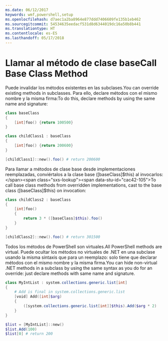 ```yaml
---
ms.date: 06/12/2017
keywords: wmf,powershell,setup
ms.openlocfilehash: d7aec1a2ba8964e877ddd7406609fe135b1eb462
ms.sourcegitcommit: 54534635eedacf531d8d6344019dc16a50b8b441
ms.translationtype: HT
ms.contentlocale: es-ES
ms.lasthandoff: 05/17/2018
---
```

# <a name="call-base-class-method"></a><span data-ttu-id="cac42-102">Llamar al método de clase base</span><span class="sxs-lookup"><span data-stu-id="cac42-102">Call Base Class Method</span></span>

<span data-ttu-id="cac42-103">Puede invalidar los métodos existentes en las subclases.</span><span class="sxs-lookup"><span data-stu-id="cac42-103">You can override existing methods in subclasses.</span></span> <span data-ttu-id="cac42-104">Para ello, declare métodos con el mismo nombre y la misma firma:</span><span class="sxs-lookup"><span data-stu-id="cac42-104">To do this, declare methods by using the same name and signature:</span></span>

```powershell
class baseClass
{
    [int]foo() {return 100500}
}

class childClass1 : baseClass
{
    [int]foo() {return 200600}
}

[childClass1]::new().foo() # return 200600
```

<span data-ttu-id="cac42-105">Para llamar a métodos de clase base desde implementaciones reemplazadas, conviértalos a la clase base ([baseClass]$this) al invocarlos:</span><span class="sxs-lookup"><span data-stu-id="cac42-105">To call base class methods from overridden implementations, cast to the base class ([baseClass]$this) on invocation:</span></span>

```powershell
class childClass2 : baseClass
{
    [int]foo()
    {
        return 3 * ([baseClass]$this).foo()
    }
}

[childClass2]::new().foo() # return 301500
```

<span data-ttu-id="cac42-106">Todos los métodos de PowerShell son virtuales.</span><span class="sxs-lookup"><span data-stu-id="cac42-106">All PowerShell methods are virtual.</span></span> <span data-ttu-id="cac42-107">Puede ocultar los métodos no virtuales de .NET en una subclase usando la misma sintaxis que para un reemplazo: solo tiene que declarar métodos con el mismo nombre y la misma firma.</span><span class="sxs-lookup"><span data-stu-id="cac42-107">You can hide non-virtual .NET methods in a subclass by using the same syntax as you do for an override: just declare methods with same name and signature.</span></span>

```powershell
class MyIntList : system.collections.generic.list[int]
{
    # Add is final in system.collections.generic.list
    [void] Add([int]$arg)
    {
        ([system.collections.generic.list[int]]$this).Add($arg * 2)
    }
}

$list = [MyIntList]::new()
$list.Add(100)
$list[0] # return 200
```
